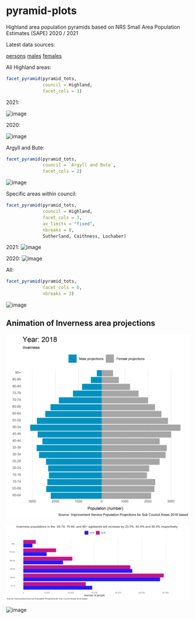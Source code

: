 # pyramid-plots
Highland area population pyramids based on NRS Small Area Population Estimates (SAPE) 2020 / 2021


Latest data sources:

[persons](https://www.nrscotland.gov.uk/files//statistics/population-estimates/sape-time-series/persons/sape-2021-persons.xlsx)
[males](https://www.nrscotland.gov.uk/files//statistics/population-estimates/sape-time-series/males/sape-2021-males.xlsx)
[females](https://www.nrscotland.gov.uk/files//statistics/population-estimates/sape-time-series/females/sape-2021-females.xlsx)


All Highland areas:  

```r
facet_pyramid(pyramid_tots,
              council = Highland,
              facet_cols = 3)
```
2021: 

![image](https://user-images.githubusercontent.com/3278367/190691452-f6950b00-b6dc-45f4-8c95-04a6bb48d646.png)

2020: 

![image](https://user-images.githubusercontent.com/3278367/173109678-a72bdf93-6470-40d9-8180-c8414f015376.png)  


Argyll and Bute:


```r
facet_pyramid(pyramid_tots,
              council = `Argyll and Bute`,
              facet_cols = 2)
```


![image](https://user-images.githubusercontent.com/3278367/173109557-20bfd0b8-44b5-4700-8063-1b9ec7e45e66.png)  

Specific areas within council:

```r
facet_pyramid(pyramid_tots,
              council = Highland,
              facet_cols = 3,
              ax_limits = "fixed",
              nbreaks = 8,
              Sutherland, Caithness, Lochaber)
```
2021: 
![image](https://user-images.githubusercontent.com/3278367/190691699-2c4c9e63-63b9-442a-bd69-530bbaf2b54b.png)



2020: 
![image](https://user-images.githubusercontent.com/3278367/173111083-10fc4658-0892-4c2c-99ad-33bbdf5ad2f5.png)  

All:

```r
facet_pyramid(pyramid_tots,
              facet_cols = 6,
              nbreaks = 3)
 ```             
 
 ![image](https://user-images.githubusercontent.com/3278367/173323629-04f570ad-dabc-4ddc-b2fb-2e6beb58b27b.png)

## Animation of Inverness area projections

![image](https://github.com/johnmackintosh/pyramid-plots/blob/73c2ac559f1e648f12f02215609665dbef383df2/projections-animation.gif)


![image](https://github.com/johnmackintosh/pyramid-plots/blob/ccf3f79dadd997a7d5a0285492554580efc06b88/source_data/inverness_population_projections.png)


![image](https://user-images.githubusercontent.com/3278367/214272593-40d2a04a-cebb-43ee-8f0d-9c7a351ea17c.png)


